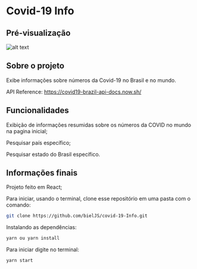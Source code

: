 # Covid-19 Info



## Pré-visualização

![alt text](https://i.imgur.com/BHPHWtO.gif)




## Sobre o projeto

Exibe informações sobre números da Covid-19 no Brasil e no mundo.

API Reference: https://covid19-brazil-api-docs.now.sh/



## Funcionalidades
Exibição de informações resumidas sobre os números da COVID no mundo na pagina inicial;

Pesquisar país específico;

Pesquisar estado do Brasil específico.




## Informações finais
Projeto feito em React;

Para iniciar, usando o terminal, clone esse repositório em uma pasta com o comando:
```bash
git clone https://github.com/bielJS/covid-19-Info.git
```
Instalando as dependências:
```bash
yarn ou yarn install
```

Para iniciar digite no terminal:
```bash
yarn start
```

